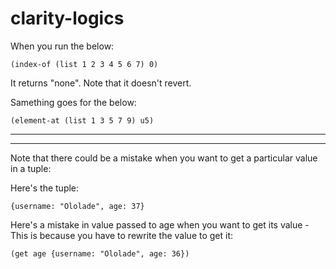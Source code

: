 # clarity-logics

When you run the below:

```
(index-of (list 1 2 3 4 5 6 7) 0)
```
It returns "none". Note that it doesn't revert.

Samething goes for the below:

```
(element-at (list 1 3 5 7 9) u5)
```

-----
------

Note that there could be a mistake when you want to get a particular value in a tuple:

Here's the tuple:
```
{username: "Ololade", age: 37}
```
Here's a mistake in value passed to age when you want to get its value - This is because you have to rewrite the value to get it:
```
(get age {username: "Ololade", age: 36})
```

